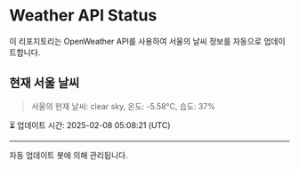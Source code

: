 
# Weather API Status

이 리포지토리는 OpenWeather API를 사용하여 서울의 날씨 정보를 자동으로 업데이트합니다.

## 현재 서울 날씨
> 서울의 현재 날씨: clear sky, 온도: -5.58°C, 습도: 37%

⏳ 업데이트 시간: 2025-02-08 05:08:21 (UTC)

---
자동 업데이트 봇에 의해 관리됩니다.
